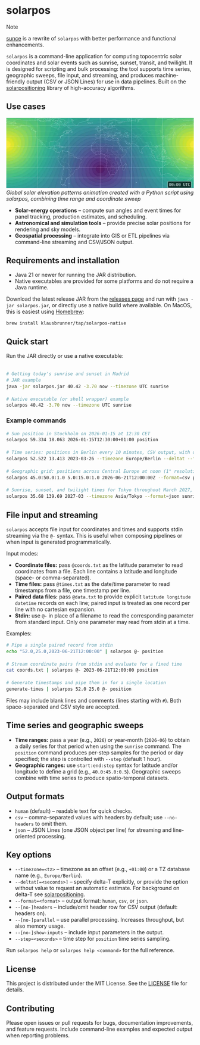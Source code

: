 # solarpos

> [!NOTE]  
> [sunce](https://github.com/klausbrunner/sunce) is a rewrite of `solarpos` with better performance and functional enhancements.

`solarpos` is a command-line application for computing topocentric solar coordinates and solar events such as sunrise, sunset, transit, and twilight. It is designed for scripting and bulk processing: the tool supports time series, geographic sweeps, file input, and streaming, and produces machine-friendly output (CSV or JSON Lines) for use in data pipelines. Built on the [solarpositioning](https://github.com/klausbrunner/solarpositioning) library of high-accuracy algorithms.

## Use cases

![Global Solar Elevation Animation](docs/solar_elevation_animation.webp)
*Global solar elevation patterns animation created with a Python script using solarpos, combining time range and coordinate sweep*

- **Solar-energy operations** – compute sun angles and event times for panel tracking, production estimates, and scheduling.
- **Astronomical and simulation tools** – provide precise solar positions for rendering and sky models.
- **Geospatial processing** – integrate into GIS or ETL pipelines via command-line streaming and CSV/JSON output.

## Requirements and installation

- Java 21 or newer for running the JAR distribution.
- Native executables are provided for some platforms and do not require a Java runtime.

Download the latest release JAR from the [releases page](https://github.com/klausbrunner/solarpos/releases/latest) and
run with `java -jar solarpos.jar`, or directly use a native build where available. On MacOS, this is easiest using [Homebrew](https://brew.sh):

```shell
brew install klausbrunner/tap/solarpos-native
```

## Quick start

Run the JAR directly or use a native executable:

```bash

# Getting today's sunrise and sunset in Madrid
# JAR example
java -jar solarpos.jar 40.42 -3.70 now --timezone UTC sunrise

# Native executable (or shell wrapper) example
solarpos 40.42 -3.70 now --timezone UTC sunrise
```

### Example commands

```bash
# Sun position in Stockholm on 2026-01-15 at 12:30 CET
solarpos 59.334 18.063 2026-01-15T12:30:00+01:00 position

# Time series: positions in Berlin every 10 minutes, CSV output, with delta-T estimate
solarpos 52.522 13.413 2023-03-26 --timezone Europe/Berlin --deltat --format=csv position --step=600

# Geographic grid: positions across Central Europe at noon (1° resolution)
solarpos 45.0:50.0:1.0 5.0:15.0:1.0 2026-06-21T12:00:00Z --format=csv position

# Sunrise, sunset, and twilight times for Tokyo throughout March 2027, JSON output
solarpos 35.68 139.69 2027-03 --timezone Asia/Tokyo --format=json sunrise --twilight
```

## File input and streaming

`solarpos` accepts file input for coordinates and times and supports stdin streaming via the `@-` syntax. This is useful when composing pipelines or when input is generated programmatically.

Input modes:

- **Coordinate files:** pass `@coords.txt` as the latitude parameter to read coordinates from a file. Each line contains a latitude and longitude (space- or comma-separated).
- **Time files:** pass `@times.txt` as the date/time parameter to read timestamps from a file, one timestamp per line.
- **Paired data files:** pass `@data.txt` to provide explicit `latitude longitude datetime` records on each line; paired input is treated as one record per line with no cartesian expansion.
- **Stdin:** use `@-` in place of a filename to read the corresponding parameter from standard input. Only one parameter may read from stdin at a time.

Examples:

```bash
# Pipe a single paired record from stdin
echo "52.0,25.0,2023-06-21T12:00:00" | solarpos @- position

# Stream coordinate pairs from stdin and evaluate for a fixed time
cat coords.txt | solarpos @- 2023-06-21T12:00:00 position

# Generate timestamps and pipe them in for a single location
generate-times | solarpos 52.0 25.0 @- position
```

Files may include blank lines and comments (lines starting with `#`). Both space-separated and CSV style are accepted.

## Time series and geographic sweeps

- **Time ranges:** pass a year (e.g., `2026`) or year-month (`2026-06`) to obtain a daily series for that period when using the `sunrise` command. The `position` command produces per-step samples for the period or day specified; the step is controlled with `--step` (default 1 hour).
- **Geographic ranges:** use `start:end:step` syntax for latitude and/or longitude to define a grid (e.g., `40.0:45.0:0.5`). Geographic sweeps combine with time series to produce spatio-temporal datasets.

## Output formats

- `human` (default) – readable text for quick checks.
- `csv` – comma-separated values with headers by default; use `--no-headers` to omit them.
- `json` – JSON Lines (one JSON object per line) for streaming and line-oriented processing.

## Key options

- `--timezone=<tz>` – timezone as an offset (e.g., `+01:00`) or a TZ database name (e.g., `Europe/Berlin`).
- `--deltat[=<seconds>]` – specify delta-T explicitly, or provide the option without value to request an automatic estimate. For background on delta-T see [solarpositioning](https://github.com/klausbrunner/solarpositioning).
- `--format=<format>` – output format: `human`, `csv`, or `json`.
- `--[no-]headers` – include/omit header row for CSV output (default: headers on).
- `--[no-]parallel` – use parallel processing. Increases throughput, but also memory usage.
- `--[no-]show-inputs` – include input parameters in the output.
- `--step=<seconds>` – time step for `position` time series sampling.

Run `solarpos help` or `solarpos help <command>` for the full reference.

## License

This project is distributed under the MIT License. See the [LICENSE](LICENSE) file for details.

## Contributing

Please open issues or pull requests for bugs, documentation improvements, and feature requests. Include command-line examples and expected output when reporting problems.
